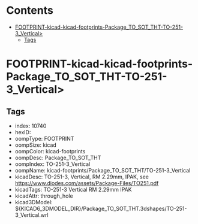 



Contents
========

* [FOOTPRINT-kicad-kicad-footprints-Package_TO_SOT_THT-TO-251-3_Vertical>](#footprint-kicad-kicad-footprints-package_to_sot_tht-to-251-3_vertical)
	* [Tags](#tags)

# FOOTPRINT-kicad-kicad-footprints-Package_TO_SOT_THT-TO-251-3_Vertical>

## Tags

- index: 10740
- hexID: 
- oompType: FOOTPRINT
- oompSize: kicad
- oompColor: kicad-footprints
- oompDesc: Package_TO_SOT_THT
- oompIndex: TO-251-3_Vertical
- oompName: kicad-footprints/Package_TO_SOT_THT/TO-251-3_Vertical
- kicadDesc: TO-251-3, Vertical, RM 2.29mm, IPAK, see https://www.diodes.com/assets/Package-Files/TO251.pdf
- kicadTags: TO-251-3 Vertical RM 2.29mm IPAK
- kicadAttr: through_hole
- kicad3DModel: ${KICAD6_3DMODEL_DIR}/Package_TO_SOT_THT.3dshapes/TO-251-3_Vertical.wrl
